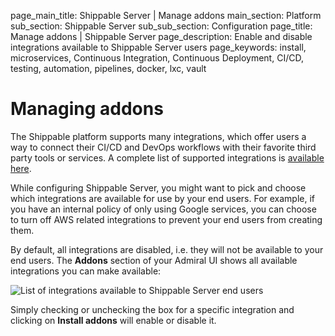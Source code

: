 page_main_title: Shippable Server | Manage addons
main_section: Platform
sub_section: Shippable Server
sub_sub_section: Configuration
page_title: Manage addons | Shippable Server
page_description: Enable and disable integrations available to Shippable Server users
page_keywords: install, microservices, Continuous Integration, Continuous Deployment, CI/CD, testing, automation, pipelines, docker, lxc, vault

# Managing addons

The Shippable platform supports many integrations, which offer users a way to connect their CI/CD and DevOps workflows with their favorite third party tools or services. A complete list of supported integrations is [available here](/platform/integration/overview).

While configuring Shippable Server,  you might want to pick and choose which integrations are available for use by your end users. For example, if you have an internal policy of only using Google services, you can choose to turn off AWS related integrations to prevent your end users from creating them.

By default, all integrations are disabled, i.e. they will not be available to your end users. The **Addons** section of your Admiral UI shows all available integrations you can make available:

<img src="/images/platform/server/available-addons.png" alt="List of integrations available to Shippable Server end users">

Simply checking or unchecking the box for a specific integration and clicking on **Install addons** will enable or disable it.
